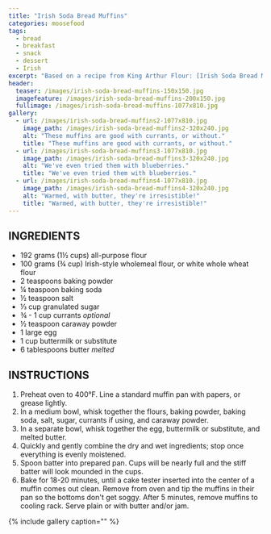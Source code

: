 ```yaml
---
title: "Irish Soda Bread Muffins"
categories: moosefood
tags: 
  - bread
  - breakfast
  - snack
  - dessert
  - Irish
excerpt: "Based on a recipe from King Arthur Flour: [Irish Soda Bread Muffins](https://www.kingarthurflour.com/recipes/irish-soda-bread-muffins-recipe). We prefer the Irish-style wholemeal flour, but white whole wheat flour can also be used. We don't like caraway seeds but we like the flavor, so I use a spice grinder to make a powder from the seeds (caraway powder can also be purchased online). I add just enough to accentuate the flavor of the whole wheat. As a buttermilk substitute, I prefer a mixture of half sour cream and half whole milk. These muffins also work well without the currants; or make some of each by leaving the currants out initially, mixing up the batter, scooping out a few muffins, then stirring in the currants and scooping out the rest of the muffins. Makes 12 muffins."
header:
  teaser: /images/irish-soda-bread-muffins-150x150.jpg
  imagefeature: /images/irish-soda-bread-muffins-200x150.jpg
  fullimage: /images/irish-soda-bread-muffins-1077x810.jpg
gallery:
  - url: /images/irish-soda-bread-muffins2-1077x810.jpg
    image_path: /images/irish-soda-bread-muffins2-320x240.jpg
    alt: "These muffins are good with currants, or without."
    title: "These muffins are good with currants, or without."
  - url: /images/irish-soda-bread-muffins3-1077x810.jpg
    image_path: /images/irish-soda-bread-muffins3-320x240.jpg
    alt: "We've even tried them with blueberries."
    title: "We've even tried them with blueberries." 
  - url: /images/irish-soda-bread-muffins4-1077x810.jpg
    image_path: /images/irish-soda-bread-muffins4-320x240.jpg
    alt: "Warmed, with butter, they're irresistible!"
    title: "Warmed, with butter, they're irresistible!" 
---
```


## INGREDIENTS
* 192 grams (1½ cups) all-purpose flour
* 100 grams (¾ cup) Irish-style wholemeal flour, or white whole wheat flour
* 2 teaspoons baking powder
* ¼ teaspoon baking soda
* ½ teaspoon salt
* ⅓ cup granulated sugar
* ¾ - 1 cup currants _optional_
* ½ teaspoon caraway powder
* 1 large egg
* 1 cup buttermilk or substitute
* 6 tablespoons butter _melted_


## INSTRUCTIONS
1. Preheat oven to 400°F. Line a standard muffin pan with papers, or grease lightly.
2. In a medium bowl, whisk together the flours, baking powder, baking soda, salt, sugar, currants if using, and caraway powder.
3. In a separate bowl, whisk together the egg, buttermilk or substitute, and melted butter.
4. Quickly and gently combine the dry and wet ingredients; stop once everything is evenly moistened.
5. Spoon batter into prepared pan. Cups will be nearly full and the stiff batter will look mounded in the cups.
6. Bake for 18-20 minutes, until a cake tester inserted into the center of a muffin comes out clean. Remove from oven and tip the muffins in their pan so the bottoms don't get soggy. After 5 minutes, remove muffins to cooling rack. Serve plain or with butter and/or jam.

{% include gallery caption="" %}

